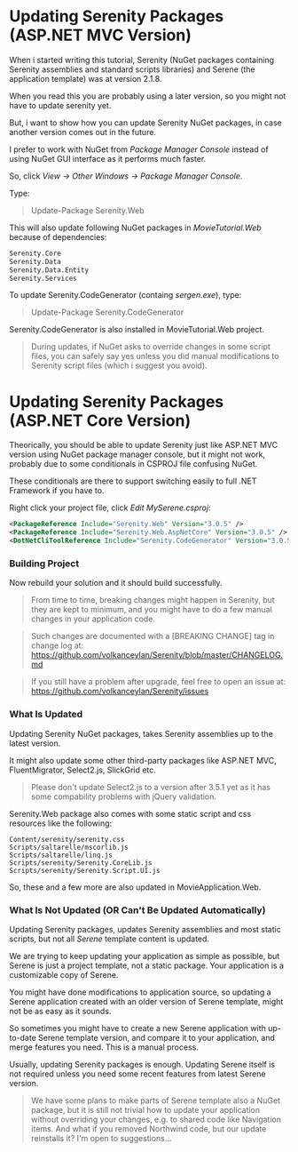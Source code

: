 # Updating Serenity Packages (ASP.NET MVC Version)

When i started writing this tutorial, Serenity (NuGet packages containing Serenity assemblies and standard scripts libraries) and Serene (the application template) was at version 2.1.8.

When you read this you are probably using a later version, so you might not have to update serenity yet.

But, i want to show how you can update Serenity NuGet packages, in case another version comes out in the future.

I prefer to work with NuGet from *Package Manager Console* instead of using NuGet GUI interface as it performs much faster.

So, click *View -> Other Windows -> Package Manager Console*.

Type:

> Update-Package Serenity.Web

This will also update following NuGet packages in *MovieTutorial.Web* because of dependencies:

```txt
Serenity.Core
Serenity.Data
Serenity.Data.Entity
Serenity.Services
```

To update Serenity.CodeGenerator (containg *sergen.exe*), type:

> Update-Package Serenity.CodeGenerator

Serenity.CodeGenerator is also installed in MovieTutorial.Web project.

> During updates, if NuGet asks to override changes in some script files, you can safely say yes unless you did manual modifications to Serenity script files (which i suggest you avoid).

# Updating Serenity Packages (ASP.NET Core Version)

Theorically, you should be able to update Serenity just like ASP.NET MVC version using NuGet package manager console, but it might not work, probably due to some conditionals in CSPROJ file confusing NuGet.
 
These conditionals are there to support switching easily to full .NET Framework if you have to.

Right click your project file, click *Edit MySerene.csproj*:

```xml
<PackageReference Include="Serenity.Web" Version="3.0.5" />
<PackageReference Include="Serenity.Web.AspNetCore" Version="3.0.5" />
<DotNetCliToolReference Include="Serenity.CodeGenerator" Version="3.0.5" >
```

### Building Project

Now rebuild your solution and it should build successfully.

> From time to time, breaking changes might happen in Serenity, but they are kept to minimum, and you might have to do a few manual changes in your application code. 

> Such changes are documented with a [BREAKING CHANGE] tag in change log at:
> https://github.com/volkanceylan/Serenity/blob/master/CHANGELOG.md

> If you still have a problem after upgrade, feel free to open an issue at:
> https://github.com/volkanceylan/Serenity/issues


### What Is Updated

Updating Serenity NuGet packages, takes Serenity assemblies up to the latest version.

It might also update some other third-party packages like ASP.NET MVC, FluentMigrator, Select2.js, SlickGrid etc.

> Please don't update Select2.js to a version after 3.5.1 yet as it has some compability problems with jQuery validation.

Serenity.Web package also comes with some static script and css resources like the following:

```
Content/serenity/serenity.css
Scripts/saltarelle/mscorlib.js
Scripts/saltarelle/linq.js
Scripts/serenity/Serenity.CoreLib.js
Scripts/serenity/Serenity.Script.UI.js
```

So, these and a few more are also updated in MovieApplication.Web.


### What Is Not Updated (OR Can't Be Updated Automatically)

Updating Serenity packages, updates Serenity assemblies and most static scripts, but not all *Serene* template content is updated.

We are trying to keep updating your application as simple as possible, but Serene is just a project template, not a static package. Your application is a customizable copy of Serene.

You might have done modifications to application source, so updating a Serene application created with an older version of Serene template, might not be as easy as it sounds.

So sometimes you might have to create a new Serene application with up-to-date Serene template version, and compare it to your application, and merge features you need. This is a manual process.

Usually, updating Serenity packages is enough. Updating Serene itself is not required unless you need some recent features from latest Serene version.

> We have some plans to make parts of Serene template also a NuGet package, but it is still not trivial how to update your application without overriding your changes, e.g. to shared code like Navigation items. And what if you removed Northwind code, but our update reinstalls it? I'm open to suggestions...